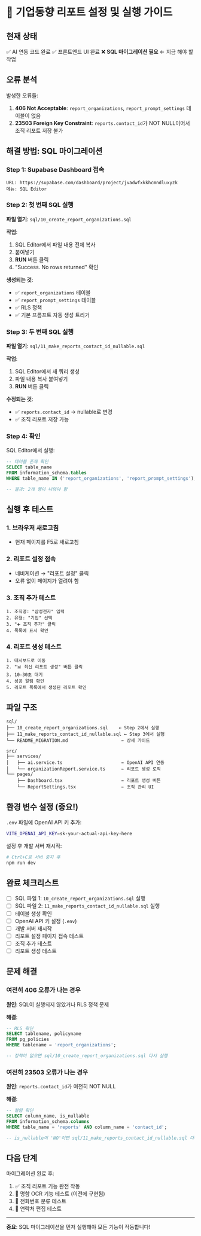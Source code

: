 # 🚀 기업동향 리포트 설정 및 실행 가이드

## 현재 상태

✅ AI 연동 코드 완료
✅ 프론트엔드 UI 완료
❌ **SQL 마이그레이션 필요** ← 지금 해야 할 작업

## 오류 분석

발생한 오류들:
1. **406 Not Acceptable**: `report_organizations`, `report_prompt_settings` 테이블이 없음
2. **23503 Foreign Key Constraint**: `reports.contact_id`가 NOT NULL이어서 조직 리포트 저장 불가

## 해결 방법: SQL 마이그레이션

### Step 1: Supabase Dashboard 접속

```
URL: https://supabase.com/dashboard/project/jvadwfxkkhcmndluxyzk
메뉴: SQL Editor
```

### Step 2: 첫 번째 SQL 실행

**파일 열기**: `sql/10_create_report_organizations.sql`

**작업**:
1. SQL Editor에서 파일 내용 전체 복사
2. 붙여넣기
3. **RUN** 버튼 클릭
4. "Success. No rows returned" 확인

**생성되는 것**:
- ✅ `report_organizations` 테이블
- ✅ `report_prompt_settings` 테이블
- ✅ RLS 정책
- ✅ 기본 프롬프트 자동 생성 트리거

### Step 3: 두 번째 SQL 실행

**파일 열기**: `sql/11_make_reports_contact_id_nullable.sql`

**작업**:
1. SQL Editor에서 새 쿼리 생성
2. 파일 내용 복사 붙여넣기
3. **RUN** 버튼 클릭

**수정되는 것**:
- ✅ `reports.contact_id` → nullable로 변경
- ✅ 조직 리포트 저장 가능

### Step 4: 확인

SQL Editor에서 실행:

```sql
-- 테이블 존재 확인
SELECT table_name 
FROM information_schema.tables 
WHERE table_name IN ('report_organizations', 'report_prompt_settings');

-- 결과: 2개 행이 나와야 함
```

## 실행 후 테스트

### 1. 브라우저 새로고침
- 현재 페이지를 F5로 새로고침

### 2. 리포트 설정 접속
- 네비게이션 → "리포트 설정" 클릭
- 오류 없이 페이지가 열려야 함

### 3. 조직 추가 테스트
```
1. 조직명: "삼성전자" 입력
2. 유형: "기업" 선택
3. "➕ 조직 추가" 클릭
4. 목록에 표시 확인
```

### 4. 리포트 생성 테스트
```
1. 대시보드로 이동
2. "📊 최신 리포트 생성" 버튼 클릭
3. 10-30초 대기
4. 성공 알림 확인
5. 리포트 목록에서 생성된 리포트 확인
```

## 파일 구조

```
sql/
├── 10_create_report_organizations.sql    ← Step 2에서 실행
├── 11_make_reports_contact_id_nullable.sql ← Step 3에서 실행
└── README_MIGRATION.md                    ← 상세 가이드

src/
├── services/
│   ├── ai.service.ts                      ← OpenAI API 연동
│   └── organizationReport.service.ts      ← 리포트 생성 로직
└── pages/
    ├── Dashboard.tsx                      ← 리포트 생성 버튼
    └── ReportSettings.tsx                 ← 조직 관리 UI
```

## 환경 변수 설정 (중요!)

`.env` 파일에 OpenAI API 키 추가:

```bash
VITE_OPENAI_API_KEY=sk-your-actual-api-key-here
```

설정 후 개발 서버 재시작:
```powershell
# Ctrl+C로 서버 중지 후
npm run dev
```

## 완료 체크리스트

- [ ] SQL 파일 1: `10_create_report_organizations.sql` 실행
- [ ] SQL 파일 2: `11_make_reports_contact_id_nullable.sql` 실행
- [ ] 테이블 생성 확인
- [ ] OpenAI API 키 설정 (`.env`)
- [ ] 개발 서버 재시작
- [ ] 리포트 설정 페이지 접속 테스트
- [ ] 조직 추가 테스트
- [ ] 리포트 생성 테스트

## 문제 해결

### 여전히 406 오류가 나는 경우

**원인**: SQL이 실행되지 않았거나 RLS 정책 문제

**해결**:
```sql
-- RLS 확인
SELECT tablename, policyname 
FROM pg_policies 
WHERE tablename = 'report_organizations';

-- 정책이 없으면 sql/10_create_report_organizations.sql 다시 실행
```

### 여전히 23503 오류가 나는 경우

**원인**: `reports.contact_id`가 여전히 NOT NULL

**해결**:
```sql
-- 컬럼 확인
SELECT column_name, is_nullable 
FROM information_schema.columns 
WHERE table_name = 'reports' AND column_name = 'contact_id';

-- is_nullable이 'NO'이면 sql/11_make_reports_contact_id_nullable.sql 다시 실행
```

## 다음 단계

마이그레이션 완료 후:
1. ✅ 조직 리포트 기능 완전 작동
2. 📝 명함 OCR 기능 테스트 (이전에 구현됨)
3. 📝 전화번호 분류 테스트
4. 📝 연락처 편집 테스트

---

**중요**: SQL 마이그레이션을 먼저 실행해야 모든 기능이 작동합니다!

